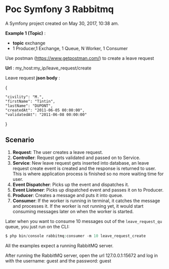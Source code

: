 Poc Symfony 3 Rabbitmq
====================

A Symfony project created on May 30, 2017, 10:38 am.

**Example 1 (Topic)** : 
- **topic** exchange 
- 1 Producer,1 Exchange, 1 Queue, N Worker, 1 Consumer

Use postman (https://www.getpostman.com/) to create a leave request

**Url** : my_host:my_ip/leave_request/create

Leave request **json body** :

{
	
	"civility": "M.",
	"firstName": "Tintin",
	"lastName": "DUPONT",
	"createdAt": "2011-06-05 00:00:00",
	"validatedAt": "2011-06-08 00:00:00"
}

Scenario
--------


   1. **Request**: The user creates a leave request.
   2. **Controller**: Request gets validated and passed on to Service.
   3. **Service**: New leave request gets inserted into database, an leave request create event is created and the response is returned to user. This is where application process is finished so no more waiting time for user.
   4. **Event Dispatcher**: Picks up the event and dispatches it.
   5. **Event Listener**: Picks up dispatched event and passes it on to Producer.
   6. **Producer**: Creates a message and puts it into queue.
   7. **Consumer**: If the worker is running in terminal, it catches the message and processes it. If the worker is not running yet, it would start consuming messages later on when the worker is started.

Later when you want to consume 10 messages out of the `leave_request_qu` queue, you just run on the CLI:

```php
$ php bin/console rabbitmq:consumer -m 10 leave_request_create
```

All the examples expect a running RabbitMQ server.

After running the RabbitMQ server, open the url 127.0.0.1:15672 and log in with the username: guest and the password: guest